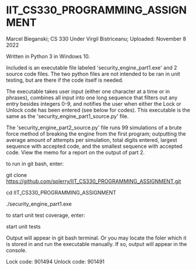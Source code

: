 # IIT_CS330_PROGRAMMING_ASSIGNMENT
Marcel Bieganski; CS 330 Under Virgil Bistriceanu; Uploaded: November 8 2022

Written in Python 3 in Windows 10.

Included is an executable file labeled 'security_engine_part1.exe' and 2 source code files. The two python files are not intended to be ran in unit testing, but are there if the code itself is needed.

The executable takes user input (either one character at a time or in phrases), combines all input into one long sequence that filters out any entry besides integers 0-9, and notifies the user when either the Lock or Unlock code has been entered (see below for codes). This executable is the same as the 'security_engine_part1_source.py' file.

The 'security_engine_part2_source.py' file runs 99 simulations of a brute force method of breaking the engine from the first program; outputting the average amount of attempts per simulation, total digits entered, largest sequence with accepted code, and the smallest sequence with accepted code. View the memo for a report on the output of part 2.

to run in git bash, enter:

  git clone https://github.com/splerry/IIT_CS330_PROGRAMMING_ASSIGNMENT.git
  
  cd IIT_CS330_PROGRAMMING_ASSIGNMENT
  
  ./security_engine_part1.exe

to start unit test coverage, enter:

  start unit tests

Output will appear in git bash terminal. Or you may locate the foler which it is stored in and run the executable manually. If so, output will appear in the console.

Lock code: 901494
Unlock code: 901491

